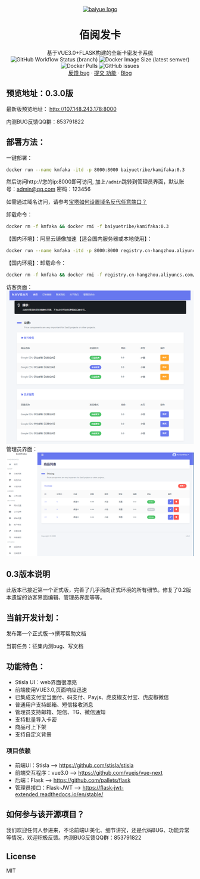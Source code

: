 <p align="center">
  <a href="https://baiyue.one/">
    <img src="https://raw.githubusercontent.com/Baiyuetribe/baiyue_onekey/master/logo.png" alt="baiyue logo" width="90" height="90">
  </a>
</p>

<h1 align="center">佰阅发卡</h1>

<p align="center">
  基于VUE3.0+FLASK构建的全新卡密发卡系统
    <br>
    <img alt="GitHub Workflow Status (branch)" src="https://img.shields.io/github/workflow/status/Baiyuetribe/kamiFaka/%E8%87%AA%E5%8A%A8%E5%8C%96%E6%9E%84%E5%BB%BADocker%E9%95%9C%E5%83%8F/master?label=Docker&style=for-the-badge">
    <img alt="Docker Image Size (latest semver)" src="https://img.shields.io/docker/image-size/baiyuetribe/kamifaka?style=for-the-badge">
    <img alt="Docker Pulls" src="https://img.shields.io/docker/pulls/baiyuetribe/kamifaka?style=for-the-badge">
    <img alt="GitHub issues" src="https://img.shields.io/github/issues-raw/baiyuetribe/kamifaka?style=for-the-badge">

  <br>
  <a href="https://jq.qq.com/?_wv=1027&k=1NdPevjF">反馈 bug</a>
  ·
  <a href="https://jq.qq.com/?_wv=1027&k=1NdPevjF">提交 功能</a>
  ·
  <a href="https://baiyue.one/">Blog</a>
</p>

## 预览地址：0.3.0版

最新版预览地址： http://107.148.243.178:8000

内测BUG反馈QQ群：853791822

## 部署方法：

一键部署：
```bash
docker run --name kmfaka -itd -p 8000:8000 baiyuetribe/kamifaka:0.3
```
然后访问http://您的ip:8000即可访问, 加上`/admin`跳转到管理员界面，默认账号：admin@qq.com 密码：123456

如需通过域名访问，请参考[宝塔如何设置域名反代任意端口？](https://baiyue.one/archives/527.html)

卸载命令：
```bash
docker rm -f kmfaka && docker rmi -f baiyuetribe/kamifaka:0.3
```
【国内环境】：阿里云镜像加速【适合国内服务器或本地使用】：
```bash
docker run --name kmfaka -itd -p 8000:8000 registry.cn-hangzhou.aliyuncs.com/baiyuetribe/kamifaka:0.3
```
【国内环境】：卸载命令：
```bash
docker rm -f kmfaka && docker rmi -f registry.cn-hangzhou.aliyuncs.com/baiyuetribe/kamifaka:0.3
```


访客页面：
![](home.png)
管理员界面：
![](dashboard.png)


## 0.3版本说明
此版本已接近第一个正式版，完善了几乎面向正式环境的所有细节。修复了0.2版本遗留的访客界面编辑、管理员界面等等。


## 当前开发计划：
发布第一个正式版-->撰写帮助文档

当前任务：征集内测bug、写文档

## 功能特色：

- Stisla UI：web界面很漂亮
- 前端使用VUE3.0,页面响应迅速
- 已集成支付宝当面付、码支付、Payjs、虎皮椒支付宝、虎皮椒微信
- 普通用户支持邮箱、短信接收消息
- 管理员支持邮箱、短信、TG、微信通知
- 支持批量导入卡密
- 商品可上下架
- 支持自定义背景


### 项目依赖
- 前端UI：Stisla --> https://github.com/stisla/stisla
- 前端交互程序：vue3.0 --> https://github.com/vuejs/vue-next
- 后端：Flask --> https://github.com/pallets/flask
- 管理员接口：Flask-JWT --> https://flask-jwt-extended.readthedocs.io/en/stable/

## 如何参与该开源项目？

我们欢迎任何人参进来，不论前端UI美化、细节讲究，还是代码BUG、功能异常等情况，欢迎积极反馈。内测BUG反馈QQ群：853791822

## License

MIT